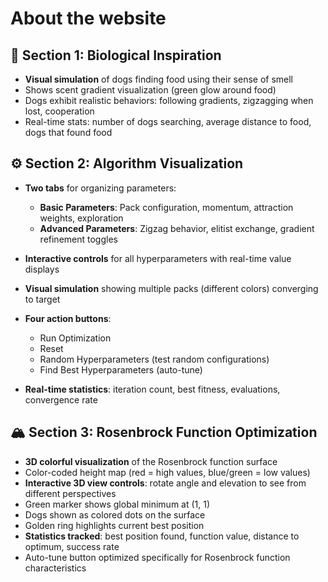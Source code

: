 # **About the website** 

## 🎯 **Section 1: Biological Inspiration**

- **Visual simulation** of dogs finding food using their sense of smell
- Shows scent gradient visualization (green glow around food)
- Dogs exhibit realistic behaviors: following gradients, zigzagging when lost, cooperation
- Real-time stats: number of dogs searching, average distance to food, dogs that found food

## ⚙️ **Section 2: Algorithm Visualization**

- **Two tabs** for organizing parameters:

  - **Basic Parameters**: Pack configuration, momentum, attraction weights, exploration
  - **Advanced Parameters**: Zigzag behavior, elitist exchange, gradient refinement toggles
  
- **Interactive controls** for all hyperparameters with real-time value displays
- **Visual simulation** showing multiple packs (different colors) converging to target
- **Four action buttons**:

  - Run Optimization
  - Reset
  - Random Hyperparameters (test random configurations)
  - Find Best Hyperparameters (auto-tune)
  
- **Real-time statistics**: iteration count, best fitness, evaluations, convergence rate

## 🏔️ **Section 3: Rosenbrock Function Optimization**

- **3D colorful visualization** of the Rosenbrock function surface
- Color-coded height map (red = high values, blue/green = low values)
- **Interactive 3D view controls**: rotate angle and elevation to see from different perspectives
- Green marker shows global minimum at (1, 1)
- Dogs shown as colored dots on the surface
- Golden ring highlights current best position
- **Statistics tracked**: best position found, function value, distance to optimum, success rate
- Auto-tune button optimized specifically for Rosenbrock function characteristics
